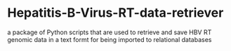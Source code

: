 # Hepatitis-B-Virus-RT-data-retriever
a package of Python scripts that are used to retrieve and save HBV RT genomic data in a text formt for being imported to relational databases
